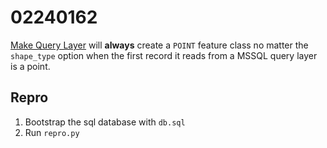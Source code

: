 # 02240162

[Make Query Layer]() will **always** create a `POINT` feature class no matter the `shape_type` option when the first record it reads from a MSSQL query layer is a point.

## Repro

1. Bootstrap the sql database with `db.sql`
1. Run `repro.py`
